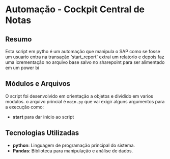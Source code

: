 # Automação - Cockpit Central de Notas

## Resumo

Esta script em pytho é um automação que manipula o SAP como se fosse um usuario entra na transação 'start_report' extrai um relatorio
e depois faz uma icrementação no arquivo base salvo no sharepoint para ser alimentado em um power bi

## Módulos e Arquivos

O script foi desenvolvido em orientação a objetos e dividido em varios modulos. o arquivo princial é `main.py`
que vai exigir alguns argumentos para a execução como:

- **start** para dar inicio ao script

## Tecnologias Utilizadas

- **python**: Linguagem de programação principal do sistema.
- **Pandas**: Biblioteca para manipulação e análise de dados.
